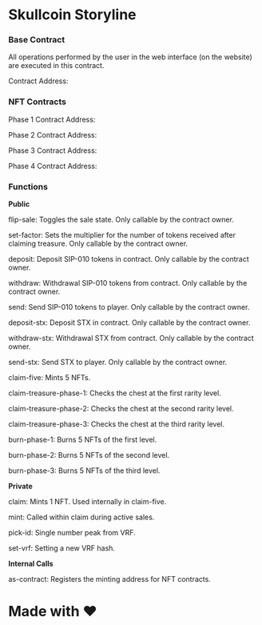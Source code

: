 # Skullcoin Storyline

### Base Contract

All operations performed by the user in the web interface (on the website) are executed in this contract.

Contract Address: 

### NFT Contracts

Phase 1 Contract Address: 

Phase 2 Contract Address: 

Phase 3 Contract Address: 

Phase 4 Contract Address: 

### Functions

**Public**

flip-sale: Toggles the sale state. Only callable by the contract owner.

set-factor: Sets the multiplier for the number of tokens received after claiming treasure. Only callable by the contract owner.

deposit: Deposit SIP-010 tokens in contract. Only callable by the contract owner.

withdraw: Withdrawal SIP-010 tokens from contract. Only callable by the contract owner.

send: Send SIP-010 tokens to player. Only callable by the contract owner.

deposit-stx: Deposit STX in contract. Only callable by the contract owner.

withdraw-stx: Withdrawal STX from contract. Only callable by the contract owner.

send-stx: Send STX to player. Only callable by the contract owner.

claim-five: Mints 5 NFTs.

claim-treasure-phase-1: Checks the chest at the first rarity level.

claim-treasure-phase-2: Checks the chest at the second rarity level.

claim-treasure-phase-3: Checks the chest at the third rarity level.

burn-phase-1: Burns 5 NFTs of the first level.

burn-phase-2: Burns 5 NFTs of the second level.

burn-phase-3: Burns 5 NFTs of the third level.

**Private**

claim: Mints 1 NFT. Used internally in claim-five.

mint: Called within claim during active sales.

pick-id: Single number peak from VRF.

set-vrf: Setting a new VRF hash.

**Internal Calls**

as-contract: Registers the minting address for NFT contracts.

# Made with :heart: